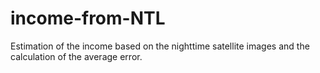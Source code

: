 # income-from-NTL
Estimation of the income based on the nighttime satellite images and the calculation of the average error.
